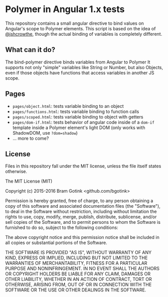 # Polymer in Angular 1.x tests

This repository contains a small angular directive to bind values on Angular's scope
to Polymer elements.
This script is based on the idea of [@jshcrowthe](https://github.com/jshcrowthe/polymer-angular-demo), though the actual binding of variables is completely different.

## What can it do?

The bind-polymer directive binds variables from Angular to Polymer
It supports not only "simple" variables like String or Number, but also Objects, even if those objects have functions that access variables in another JS scope.

## Pages

- `pages/object.html`: tests variable binding to an object
- `pages/functions.html`: tests variable binding to function calls
- `pages/scoped.html`: tests variable binding to object with getters
- `pages/dom-if.html`: tests behavior of angular code inside of a `dom-if` template inside a Polymer element's light DOM (only works with ShadowDOM, use `?dom=shadow`)
- &hellip; more to come?

## License

Files in this repository fall under the MIT license, unless the file itself states otherwise.

The MIT License (MIT)

Copyright (c) 2015-2016 Bram Gotink <github.com/bgotink>

Permission is hereby granted, free of charge, to any person obtaining a copy
of this software and associated documentation files (the "Software"), to deal
in the Software without restriction, including without limitation the rights
to use, copy, modify, merge, publish, distribute, sublicense, and/or sell
copies of the Software, and to permit persons to whom the Software is
furnished to do so, subject to the following conditions:

The above copyright notice and this permission notice shall be included in all
copies or substantial portions of the Software.

THE SOFTWARE IS PROVIDED "AS IS", WITHOUT WARRANTY OF ANY KIND, EXPRESS OR
IMPLIED, INCLUDING BUT NOT LIMITED TO THE WARRANTIES OF MERCHANTABILITY,
FITNESS FOR A PARTICULAR PURPOSE AND NONINFRINGEMENT. IN NO EVENT SHALL THE
AUTHORS OR COPYRIGHT HOLDERS BE LIABLE FOR ANY CLAIM, DAMAGES OR OTHER
LIABILITY, WHETHER IN AN ACTION OF CONTRACT, TORT OR OTHERWISE, ARISING FROM,
OUT OF OR IN CONNECTION WITH THE SOFTWARE OR THE USE OR OTHER DEALINGS IN THE
SOFTWARE.
